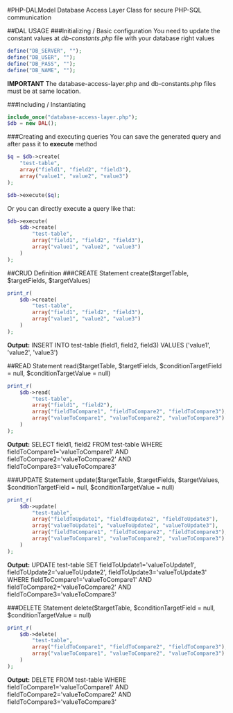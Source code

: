 #PHP-DALModel
Database Access Layer Class for secure PHP-SQL communication

##DAL USAGE
###Initializing / Basic configuration
You need to update the constant values at <i>db-constants.php</i> file with your database right values
```php
define("DB_SERVER", "");
define("DB_USER", "");
define("DB_PASS", "");
define("DB_NAME", "");
```
**IMPORTANT** The database-access-layer.php and db-constants.php files must be at same location.

###Including / Instantiating
```php
include_once("database-access-layer.php");
$db = new DAL();
```

###Creating and executing queries
You can save the generated query and after pass it to **execute** method
```php
$q = $db->create(
	"test-table",
	array("field1", "field2", "field3"),
	array("value1", "value2", "value3")
);

$db->execute($q);
```

Or you can directly execute a query like that:
```php
$db->execute(
	$db->create(
		"test-table",
		array("field1", "field2", "field3"),
		array("value1", "value2", "value3")
	)
);
```

##CRUD Definition
###CREATE Statement
create($targetTable, $targetFields, $targetValues)
```php
print_r(
	$db->create(
		"test-table",
		array("field1", "field2", "field3"),
		array("value1", "value2", "value3")
	)
);
```
**Output:** INSERT INTO test-table (field1, field2, field3) VALUES ('value1', 'value2', 'value3')

##READ Statement
read($targetTable, $targetFields, $conditionTargetField = null, $conditionTargetValue = null)
```php
print_r(
	$db->read(
		"test-table",
		array("field1", "field2"),
		array("fieldToCompare1", "fieldToCompare2", "fieldToCompare3"),
		array("valueToCompare1", "valueToCompare2", "valueToCompare3")
	)
);
```
**Output:** SELECT field1, field2 FROM test-table WHERE fieldToCompare1='valueToCompare1' AND fieldToCompare2='valueToCompare2' AND fieldToCompare3='valueToCompare3'

###UPDATE Statement
update($targetTable, $targetFields, $targetValues, $conditionTargetField = null, $conditionTargetValue = null)
```php
print_r(
	$db->update(
		"test-table",
		array("fieldToUpdate1", "fieldToUpdate2", "fieldToUpdate3"),
		array("valueToUpdate1", "valueToUpdate2", "valueToUpdate3"),
		array("fieldToCompare1", "fieldToCompare2", "fieldToCompare3"),
		array("valueToCompare1", "valueToCompare2", "valueToCompare3")
	)
);
```
**Output:** UPDATE test-table SET fieldToUpdate1='valueToUpdate1', fieldToUpdate2='valueToUpdate2', fieldToUpdate3='valueToUpdate3' WHERE fieldToCompare1='valueToCompare1' AND fieldToCompare2='valueToCompare2' AND fieldToCompare3='valueToCompare3'

###DELETE Statement
delete($targetTable, $conditionTargetField = null, $conditionTargetValue = null)
```php
print_r(
	$db->delete(
		"test-table",
		array("fieldToCompare1", "fieldToCompare2", "fieldToCompare3"),
		array("valueToCompare1", "valueToCompare2", "valueToCompare3")
	)
);
```
**Output:** DELETE FROM test-table WHERE fieldToCompare1='valueToCompare1' AND fieldToCompare2='valueToCompare2' AND fieldToCompare3='valueToCompare3'
